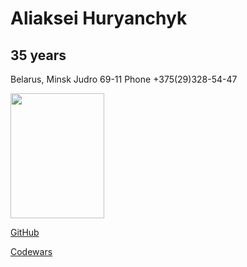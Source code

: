 # **Aliaksei Huryanchyk**

## 35 years

Belarus, Minsk Judro 69-11
Phone +375(29)328-54-47

<img src="https://sun9-55.userapi.com/c621620/v621620335/529a4/Q1_c3b2LT-k.jpg" width=150 height=200 />

[GitHub](https://github.com/Guru13) 

[Codewars](https://www.codewars.com/users/Guru13)
